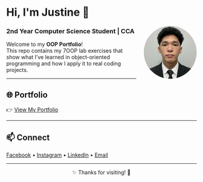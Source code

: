 
# Hi, I'm Justine 👋 
<img align="right" src="https://github.com/tayting05/7OOP-Lab-Task/blob/main/assets/images/Justine-Profile.png?raw=true" width="140" height="140" style="border-radius: 50%; margin-left: 20px; margin-bottom: 10px; object-fit: cover;">

### 2nd Year Computer Science Student | CCA


Welcome to my **OOP Portfolio**!  
This repo contains my 7OOP lab exercises that show what I’ve learned in object-oriented programming and how I apply it to real coding projects.

---

## 🌐 Portfolio  
👉 [View My Portfolio](https://tayting05.github.io/7OOP-Lab-Task/)

---

## 📫 Connect  
[Facebook](https://facebook.com/tayting05) • [Instagram](https://instagram.com/tayting05/) • [LinkedIn](https://linkedin.com/in/justine-jay-tayting-406aa6332/) • [Email](mailto:jtayting24-1435@cca.edu.ph)

---

<p align="center">✨ Thanks for visiting! 🚀</p>
